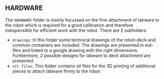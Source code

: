 ## HARDWARE

The `HARDWARE` folder is mainly focussed on the firm attachment of labware to the robot which is required for a good calibration and therefore indispensible for efficient work with the robot.
There are 2 subfolders:
* `drawings`: In this folder some technical drawings of the robot-deck and common containers are included. The drawings are presented in md-files and linked to a google drawing with the right dimensions. Furthermore, 2 possible designs for labware to deck attachment are presented.
* `stl files`: This folder contains stl files for the 3D printing of additional pieces to attach labware firmly to the robot.

